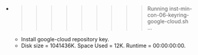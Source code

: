 * >>>>>>>>> Running inst-min-con-06-keyring-google-cloud.sh ...
  * Install google-cloud repository key.
  * Disk size = 1041436K. Space Used = 12K. Runtime = 00:00:00:00.
